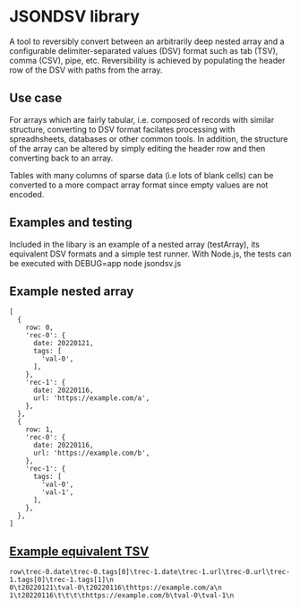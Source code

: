 # JSONDSV library
A tool to reversibly convert between an arbitrarily deep nested array and a configurable delimiter-separated values (DSV) format such as tab (TSV), comma (CSV), pipe, etc. Reversibility is achieved by populating the header row of the DSV with paths from the array.

## Use case
For arrays which are fairly tabular, i.e. composed of records with similar structure, converting to DSV format facilates processing with spreadhsheets, databases or other common tools. In addition, the structure of the array can be altered by simply editing the header row and then converting back to an array.

Tables with many columns of sparse data (i.e lots of blank cells) can be converted to a more compact array format since empty values are not encoded.

## Examples and testing
Included in the libary is an example of a nested array (testArray), its equivalent DSV formats and a simple test runner. With Node.js, the tests can be executed with DEBUG=app node jsondsv.js

## Example nested array
    [
      {
        row: 0,
        'rec-0': {
          date: 20220121,
          tags: [
            'val-0',
          ],
        },
        'rec-1': {
          date: 20220116,
          url: 'https://example.com/a',
        },
      },
      {
        row: 1,
        'rec-0': {
          date: 20220116,
          url: 'https://example.com/b',
        },
        'rec-1': {
          tags: [
            'val-0',
            'val-1',
          ],
        },
      },
    ]
## [Example equivalent TSV](test.tsv)
    row\trec-0.date\trec-0.tags[0]\trec-1.date\trec-1.url\trec-0.url\trec-1.tags[0]\trec-1.tags[1]\n
    0\t20220121\tval-0\t20220116\thttps://example.com/a\n
    1\t20220116\t\t\t\thttps://example.com/b\tval-0\tval-1\n
    
